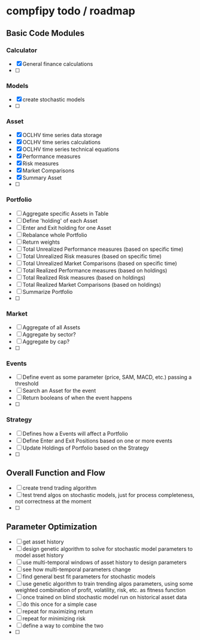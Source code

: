 # compfipy todo / roadmap

## Basic Code Modules

### Calculator
- [x] General finance calculations
- [ ]

### Models
- [x] create stochastic models
- [ ]

### Asset
- [x] OCLHV time series data storage
- [x] OCLHV time series calculations
- [x] OCLHV time series technical equations
- [x] Performance measures
- [x] Risk measures
- [x] Market Comparisons
- [x] Summary Asset
- [ ]

### Portfolio
- [ ] Aggregate specific Assets in Table
- [ ] Define 'holding' of each Asset
- [ ] Enter and Exit holding for one Asset
- [ ] Rebalance whole Portfolio
- [ ] Return weights
- [ ] Total Unrealized Performance measures (based on specific time)
- [ ] Total Unrealized Risk measures (based on specific time)
- [ ] Total Unrealized Market Comparisons (based on specific time)
- [ ] Total Realized Performance measures (based on holdings)
- [ ] Total Realized Risk measures (based on holdings)
- [ ] Total Realized Market Comparisons (based on holdings)
- [ ] Summarize Portfolio
- [ ]

### Market
- [ ] Aggregate of all Assets
- [ ] Aggregate by sector?
- [ ] Aggregate by cap?
- [ ]

### Events
- [ ] Define event as some parameter (price, SAM, MACD, etc.) passing a threshold
- [ ] Search an Asset for the event
- [ ] Return booleans of when the event happens
- [ ]

### Strategy
- [ ] Defines how a Events will affect a Portfolio
- [ ] Define Enter and Exit Positions based on one or more events
- [ ] Update Holdings of Portfolio based on the Strategy
- [ ]

## Overall Function and Flow
- [ ] create trend trading algorithm
- [ ] test trend algos on stochastic models, just for process completeness, not correctness at the moment
- [ ]

## Parameter Optimization
- [ ] get asset history
- [ ] design genetic algorithm to solve for stochastic model parameters to model asset history
- [ ] use multi-temporal windows of asset history to design parameters
- [ ] see how multi-temporal parameters change
- [ ] find general best fit parameters for stochastic models
- [ ] use genetic algorithm to train trending algos parameters, using some weighted combination of profit, volatility, risk, etc. as fitness function
- [ ] once trained on blind stochastic model run on historical asset data
- [ ] do this once for a simple case
- [ ] repeat for maximizing return
- [ ] repeat for minimizing risk
- [ ] define a way to combine the two
- [ ]
